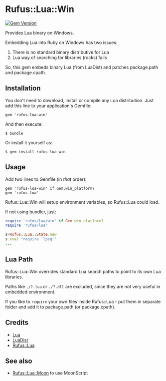 # Rufus::Lua::Win

[![Gem Version](https://badge.fury.io/rb/rufus-lua-win.svg)](http://badge.fury.io/rb/rufus-lua-win)

Provides Lua binary on Windows.

Embedding Lua into Ruby on Windows has two issues:

  1. There is no standard binary distributive for Lua
  2. Lua way of searching for libraries (rocks) fails

So, this gem embeds binary Lua (from LuaDist)
and patches package.path and package.cpath.

## Installation

You don't need to download, install or compile any Lua distribution.
Just add this line to your application's Gemfile:

    gem 'rufus-lua-win'

And then execute:

    $ bundle

Or install it yourself as:

    $ gem install rufus-lua-win

## Usage

Add two lines to Gemfile (in *that* order):

    gem 'rufus-lua-win' if Gem.win_platform?
    gem 'rufus-lua'

Rufus::Lua::Win will setup environment variables, so Rufus::Lua could load.

If not using bundler, just:

```ruby
require 'rufus/lua/win' if Gem.win_platform?
require 'rufus/lua'

s=Rufus::Lua::State.new
s.eval "require 'lpeg'"
...
```

## Lua Path

Rufus::Lua::Win overrides standard Lua search paths to point to its own
Lua libraries.

Paths like `./?.lua` or `./?.dll` are excluded, since they are not very useful
in embedded environment.

If you like to `require` your own files inside Rufus::Lua - put them in
separate folder and add it to package.path (or package.cpath).

## Credits

  * [Lua](http://www.lua.org/)
  * [LuaDist](http://luadist.org/)
  * [Rufus::Lua](https://github.com/jmettraux/rufus-lua)

## See also

  * [Rufus::Lua::Moon](https://github.com/ukoloff/rufus-lua-moon) to use MoonScript

